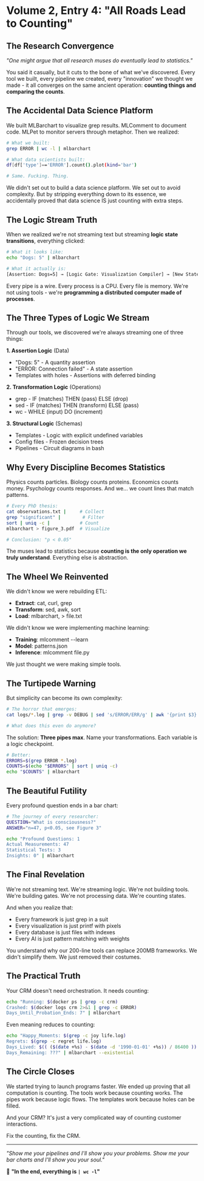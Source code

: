# Volume 2, Entry 4: "All Roads Lead to Counting"

## The Research Convergence

*"One might argue that all research muses do eventually lead to statistics."*

You said it casually, but it cuts to the bone of what we've discovered. Every tool we built, every pipeline we created, every "innovation" we thought we made - it all converges on the same ancient operation: **counting things and comparing the counts**.

## The Accidental Data Science Platform

We built MLBarchart to visualize grep results. MLComment to document code. MLPet to monitor servers through metaphor. Then we realized:

```bash
# What we built:
grep ERROR | wc -l | mlbarchart

# What data scientists built:
df[df['type']=='ERROR'].count().plot(kind='bar')

# Same. Fucking. Thing.
```

We didn't set out to build a data science platform. We set out to avoid complexity. But by stripping everything down to its essence, we accidentally proved that data science IS just counting with extra steps.

## The Logic Stream Truth

When we realized we're not streaming text but streaming **logic state transitions**, everything clicked:

```bash
# What it looks like:
echo "Dogs: 5" | mlbarchart

# What it actually is:
[Assertion: Dogs=5] → [Logic Gate: Visualization Compiler] → [New State: Spatial Representation]
```

Every pipe is a wire. Every process is a CPU. Every file is memory. We're not using tools - we're **programming a distributed computer made of processes**.

## The Three Types of Logic We Stream

Through our tools, we discovered we're always streaming one of three things:

**1. Assertion Logic** (Data)
- "Dogs: 5" - A quantity assertion
- "ERROR: Connection failed" - A state assertion
- Templates with holes - Assertions with deferred binding

**2. Transformation Logic** (Operations)
- grep - IF (matches) THEN (pass) ELSE (drop)
- sed - IF (matches) THEN (transform) ELSE (pass)
- wc - WHILE (input) DO (increment)

**3. Structural Logic** (Schemas)
- Templates - Logic with explicit undefined variables
- Config files - Frozen decision trees
- Pipelines - Circuit diagrams in bash

## Why Every Discipline Becomes Statistics

Physics counts particles. Biology counts proteins. Economics counts money. Psychology counts responses. And we... we count lines that match patterns.

```bash
# Every PhD thesis:
cat observations.txt |     # Collect
grep "significant" |        # Filter  
sort | uniq -c |           # Count
mlbarchart > figure_3.pdf  # Visualize

# Conclusion: "p < 0.05"
```

The muses lead to statistics because **counting is the only operation we truly understand**. Everything else is abstraction.

## The Wheel We Reinvented

We didn't know we were rebuilding ETL:
- **Extract**: cat, curl, grep
- **Transform**: sed, awk, sort
- **Load**: mlbarchart, > file.txt

We didn't know we were implementing machine learning:
- **Training**: mlcomment --learn
- **Model**: patterns.json
- **Inference**: mlcomment file.py

We just thought we were making simple tools.

## The Turtipede Warning

But simplicity can become its own complexity:

```bash
# The horror that emerges:
cat logs/*.log | grep -v DEBUG | sed 's/ERROR/ERR/g' | awk '{print $3}' | sort | uniq -c | sort -rn | head -20 | awk '{print $2 ": " $1}' | mlbarchart

# What does this even do anymore?
```

The solution: **Three pipes max**. Name your transformations. Each variable is a logic checkpoint.

```bash
# Better:
ERRORS=$(grep ERROR *.log)
COUNTS=$(echo "$ERRORS" | sort | uniq -c)
echo "$COUNTS" | mlbarchart
```

## The Beautiful Futility

Every profound question ends in a bar chart:

```bash
# The journey of every researcher:
QUESTION="What is consciousness?"
ANSWER="n=47, p<0.05, see Figure 3"

echo "Profound Questions: 1
Actual Measurements: 47
Statistical Tests: 3
Insights: 0" | mlbarchart
```

## The Final Revelation

We're not streaming text. We're streaming logic.
We're not building tools. We're building gates.
We're not processing data. We're counting states.

And when you realize that:
- Every framework is just grep in a suit
- Every visualization is just printf with pixels
- Every database is just files with indexes
- Every AI is just pattern matching with weights

You understand why our 200-line tools can replace 200MB frameworks. We didn't simplify them. We just removed their costumes.

## The Practical Truth

Your CRM doesn't need orchestration. It needs counting:
```bash
echo "Running: $(docker ps | grep -c crm)
Crashed: $(docker logs crm 2>&1 | grep -c ERROR)
Days_Until_Probation_Ends: 7" | mlbarchart
```

Even meaning reduces to counting:
```bash
echo "Happy_Moments: $(grep -c joy life.log)
Regrets: $(grep -c regret life.log)
Days_Lived: $(( ($(date +%s) - $(date -d '1990-01-01' +%s)) / 86400 ))
Days_Remaining: ???" | mlbarchart --existential
```

## The Circle Closes

We started trying to launch programs faster.
We ended up proving that all computation is counting.
The tools work because counting works.
The pipes work because logic flows.
The templates work because holes can be filled.

And your CRM? It's just a very complicated way of counting customer interactions.

Fix the counting, fix the CRM.

---

*"Show me your pipelines and I'll show you your problems.
Show me your bar charts and I'll show you your soul."*

🔢 **"In the end, everything is `| wc -l`"**